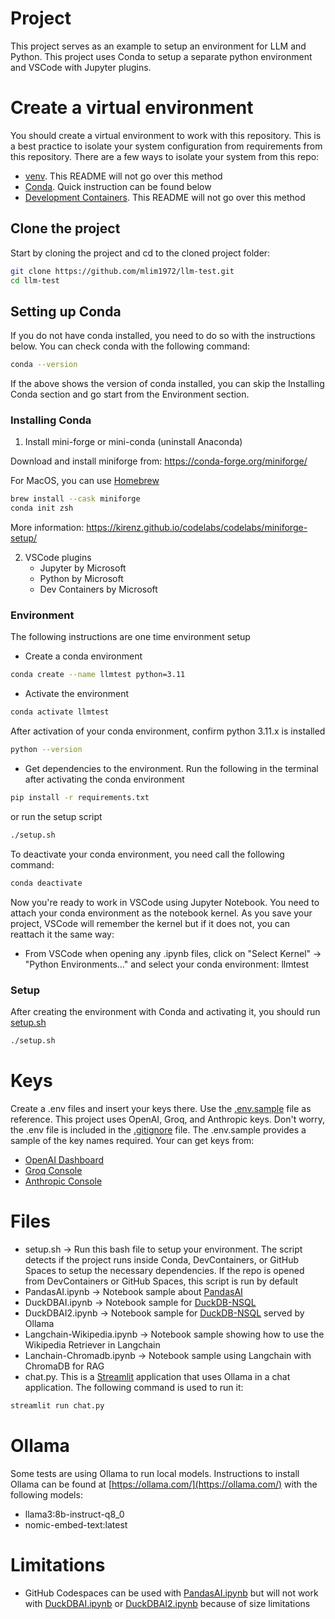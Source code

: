 # Project
This project serves as an example to setup an environment for LLM and Python. This project uses Conda to setup a separate python environment and VSCode with Jupyter plugins.

# Create a virtual environment
You should create a virtual environment to work with this repository. This is a best practice to isolate your system configuration
from requirements from this repository.
There are a few ways to isolate your system from this repo:
- [venv](https://docs.python.org/3/library/venv.html). This README will not go over this method
- [Conda](https://docs.conda.io/). Quick instruction can be found below
- [Development Containers](https://containers.dev/). This README will not go over this method

## Clone the project
Start by cloning the project and cd to the cloned project folder:
```bash
git clone https://github.com/mlim1972/llm-test.git
cd llm-test
```

## Setting up Conda
If you do not have conda installed, you need to do so with the instructions below. You can check conda with the following command:
```bash
conda --version
```
If the above shows the version of conda installed, you can skip the Installing Conda section and go start from the Environment section. 

### Installing Conda
1. Install mini-forge or mini-conda (uninstall Anaconda)

Download and install miniforge from: https://conda-forge.org/miniforge/

For MacOS, you can use [Homebrew](https://brew.sh/)
```bash
brew install --cask miniforge
conda init zsh
```
More information: https://kirenz.github.io/codelabs/codelabs/miniforge-setup/

2. VSCode plugins
    - Jupyter by Microsoft
    - Python by Microsoft
    - Dev Containers by Microsoft

### Environment
The following instructions are one time environment setup
- Create a conda environment
```bash
conda create --name llmtest python=3.11
```
- Activate the environment
```bash
conda activate llmtest
```
After activation of your conda environment, confirm python 3.11.x is installed
```bash
python --version
```

- Get dependencies to the environment. Run the following in the terminal after activating the conda environment
```bash
pip install -r requirements.txt
```
or run the setup script 
```bash
./setup.sh
```

To deactivate your conda environment, you need call the following command:
```bash
conda deactivate
```

Now you're ready to work in VSCode using Jupyter Notebook. You need to attach your conda environment as the notebook kernel.
As you save your project, VSCode will remember the kernel but if it does not, you can reattach it the same way:

- From VSCode when opening any .ipynb files, click on "Select Kernel" -> "Python Environments..." and select your conda environment: llmtest

### Setup
After creating the environment with Conda and activating it, you should run [setup.sh](./setup.sh) 
```bash
./setup.sh
```

# Keys
Create a .env files and insert your keys there. Use the [.env.sample](.env.sample) file as reference. This project uses OpenAI, Groq, and Anthropic keys. Don't worry, the .env file is included in the [.gitignore](.gitignore) file. The .env.sample provides a sample of the key names required. Your can get keys from:

- [OpenAI Dashboard](https://platform.openai.com/api-keys)
- [Groq Console](https://console.groq.com/keys)
- [Anthropic Console](https://console.anthropic.com/settings/keys)


# Files
- setup.sh -> Run this bash file to setup your environment. The script detects if the project runs inside Conda, DevContainers, or GitHub Spaces to setup the necessary dependencies. If the repo is opened from DevContainers or GitHub Spaces, this script is run by default
- PandasAI.ipynb  -> Notebook sample about [PandasAI](https://docs.pandas-ai.com/)
- DuckDBAI.ipynb  -> Notebook sample for [DuckDB-NSQL](https://huggingface.co/motherduckdb/DuckDB-NSQL-7B-v0.1-GGUF)
- DuckDBAI2.ipynb  -> Notebook sample for [DuckDB-NSQL](https://huggingface.co/motherduckdb/DuckDB-NSQL-7B-v0.1-GGUF) served by Ollama
- Langchain-Wikipedia.ipynb -> Notebook sample showing how to use the Wikipedia Retriever in Langchain
- Lanchain-Chromadb.ipynb -> Notebook sample using Langchain with ChromaDB for RAG
- chat.py. This is a [Streamlit](https://streamlit.io/) application that uses Ollama in a chat application. The following command is used to run it:
```bash
streamlit run chat.py
```

# Ollama
Some tests are using Ollama to run local models. Instructions to install Ollama can be found at [https://ollama.com/](https://ollama.com/) with the following models:
- llama3:8b-instruct-q8_0
- nomic-embed-text:latest

# Limitations
- GitHub Codespaces can be used with [PandasAI.ipynb](./PandasAI.ipynb) but will not work with [DuckDBAI.ipynb](./DuckDBAI.ipynb) or [DuckDBAI2.ipynb](./DuckDBAI2.ipynb) because of size limitations